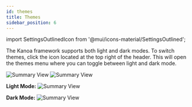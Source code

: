 ```yaml
---
id: themes
title: Themes
sidebar_position: 6
---
```

import SettingsOutlinedIcon from '@mui/icons-material/SettingsOutlined';

The Kanoa framework supports both light and dark modes. To switch themes, click the <SettingsOutlinedIcon fontSize="small" /> icon located at the top right of the header. This will open the themes menu where you can toggle between light and dark mode.

![Summary View](/img/11.png) ![Summary View](/img/33.png)

**Light Mode:**
![Summary View](/img/12.png) 

**Dark Mode:**
![Summary View](/img/13.png)
